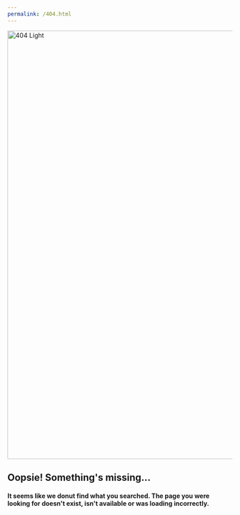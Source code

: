 ```yaml
---
permalink: /404.html
---
```


<img width="961" alt="404 Light" src="https://user-images.githubusercontent.com/130423955/233817453-9b157f4e-8042-4659-bc64-218d9d20eb8c.png">

## Oopsie! Something's missing...
#### It seems like we donut find what you searched. The page you were looking for doesn't exist, isn't available or was loading incorrectly.
